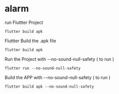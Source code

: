 # alarm
run Fluttter Project
```linux command
flutter build apk
```
Fluttter Build the .apk  file
```linux command
flutter build apk
```


Run the Project with --no-sound-null-safety ( to run )
```linux command
flutter run --no-sound-null-safety
```

Build the APP with --no-sound-null-safety ( to run )
```linux command
flutter build apk --no-sound-null-safety
```
